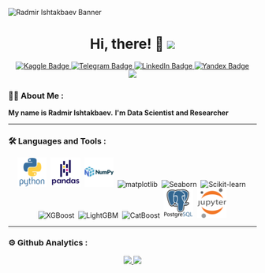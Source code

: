 ![Radmir Ishtakbaev Banner](https://github.com/radmirsib/radmirsib/Banner.jpg)

<h1 align="center">
  Hi, there! 👋
  <img src="https://media.giphy.com/media/hvRJCLFzcasrR4ia7z/giphy.gif" width="30px"/>
</h1> 
<div id="badges" align="center">
  <a href="https://www.kaggle.com/radmirishtakbaev">
    <img src="https://img.shields.io/badge/Kaggle-blue?style=for-the-badge&logo=Kaggle&logoColor=white" alt="Kaggle Badge"/>
  </a>
  <a href="https://t.me/baumaster">
    <img src="https://img.shields.io/badge/telegram-black?style=for-the-badge&logo=telegram&logoColor=rgb" alt="Telegram Badge"/>
  </a>
  <a href="https://www.linkedin.com/in/radmirishtakbaev">
    <img src="https://img.shields.io/badge/LinkedIN-black?style=for-the-badge&logo=Linkedin&logoColor=rgb" alt="LinkedIn Badge"/>
  </a>
  <a href="mailto:radmirsib@yandex.ru">
    <img src="https://img.shields.io/badge/Gmail-white?style=for-the-badge&logo=gmail&logoColor=rgb" alt="Yandex Badge"/>
  </a>
</div>
<div id="badges" align="center">
  <img src="https://komarev.com/ghpvc/?username=radmirsib&color=purple"/>
</div>

### :man_technologist: About Me :
**My name is Radmir Ishtakbaev.** 
**I'm Data Scientist and Researcher**

---

### :hammer_and_wrench: Languages and Tools :

<div align="center">
  <img src="https://github.com/devicons/devicon/blob/master/icons/python/python-original-wordmark.svg" title="Python" alt="Python" width="60" height="60"/>&nbsp;
  <img src="https://github.com/devicons/devicon/blob/master/icons/pandas/pandas-original-wordmark.svg" title="Pandas" alt="Pandas" width="60" height="60"/>&nbsp;
  <img src="https://github.com/devicons/devicon/blob/master/icons/numpy/numpy-original-wordmark.svg" title="Numpy" alt="Numpy" width="60" height="60"/>&nbsp;
  <img src="https://upload.wikimedia.org/wikipedia/commons/0/01/Created_with_Matplotlib-logo.svg" title="matplotlib" alt="matplotlib" width="60" height="60"/>&nbsp;
  <img src="https://seaborn.pydata.org/_images/logo-tall-lightbg.svg" title="Seaborn" alt="Seaborn" width="60" height="60"/>&nbsp;
  <img src="https://upload.wikimedia.org/wikipedia/commons/0/05/Scikit_learn_logo_small.svg" title="Scikit-learn" alt="Scikit-learn" width="60" height="60"/>&nbsp;
  <img src="https://xgboost.ai/images/logo/xgboost-logo.png" title="XGBoost" alt="XGBoost" width="100" height="40"/>&nbsp;
  <img src="https://lightgbm.readthedocs.io/en/v3.3.2/_images/LightGBM_logo_black_text.svg" title="LightGBM" alt="LightGBM" width="80" height="40"/>&nbsp;
  <img src="https://upload.wikimedia.org/wikipedia/commons/c/cc/CatBoostLogo.png" title="CatBoost" alt="CatBoost" width="60" height="60"/>&nbsp;
  <img src="https://github.com/devicons/devicon/blob/master/icons/postgresql/postgresql-original-wordmark.svg" title="PostgreSQL" alt="PostgreSQL" width="60" height="60"/>&nbsp;
  <img src="https://github.com/devicons/devicon/blob/master/icons/jupyter/jupyter-original-wordmark.svg" title="Jupyter" alt="Jupyter" width="60" height="60"/>
</div>

---

### :gear: Github Analytics :

<p align="center">
  <a href="https://github.com/KirillErokhin/">
    <img height="150em" src="https://github-readme-stats.vercel.app/api?username=kirillerokhin&show_icons=true&theme=dracula"/>
    <img height="150em" src="https://github-readme-stats.vercel.app/api/top-langs/?username=kirillerokhin&layout=compact&theme=dracula"/>
  </a>
</p>
